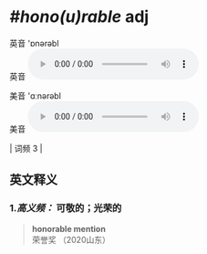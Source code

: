 # ***\#hono(u)rable*** adj
英音 'ɒnərəbl  
英音
<audio src="./media/honorable-B.aac" controls="controls"></audio>

美音 'ɑːnərəbl  
美音
<audio src="./media/honourable.aac" controls="controls"></audio>



| 词频 3 |  

英文释义
---
### 1.*高义频：* **可敬的；光荣的**  

 > **honorable mention**  
 > 荣誉奖  （2020山东）  


